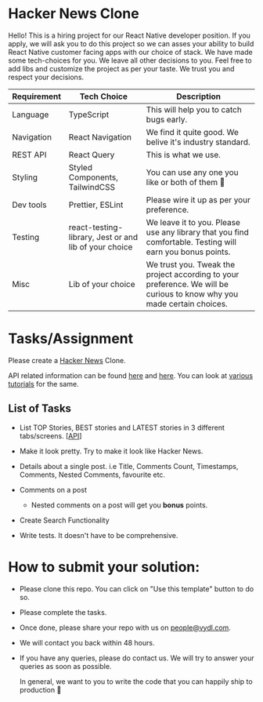 # Hacker News Clone

Hello! This is a hiring project for our React Native developer position.
If you apply, we will ask you to do this project so we can asses your ability to build React Native customer facing apps with our choice of stack. We have made some tech-choices for you. We leave all other decisions to you. Feel free to add libs and customize the project as per your taste. We trust you and respect your decisions.

| Requirement | Tech Choice                                           | Description                                                  |
| ----------- | ----------------------------------------------------- | ------------------------------------------------------------ |
| Language    | TypeScript                                            | This will help you to catch bugs early. |
| Navigation  | React Navigation                                      | We find it quite good. We belive it's industry standard.     |
| REST API    | React Query                                           | This is what we use.                                         |
| Styling     | Styled Components, TailwindCSS                        | You can use any one you like or both of them 🙂               |
| Dev tools   | Prettier, ESLint                                      | Please wire it up as per your preference.                    |
| Testing     | react-testing-library, Jest or and lib of your choice | We leave it to you. Please use any library that you find comfortable. Testing will earn you bonus points. |
| Misc        | Lib of your choice                                    | We trust you. Tweak the project according to your preference. We will be curious to know why you made certain choices. |

# Tasks/Assignment

Please create a [Hacker News](https://news.ycombinator.com/) Clone. 

API related information can be found [here](https://www.programmableweb.com/api/hacker-news-rest-api) and [here](https://github.com/HackerNews/API).
You can look at [various](https://www.freecodecamp.org/news/how-to-build-a-hacker-news-clone-using-react/) [tutorials](https://news.ycombinator.com/item?id=30373847) for the same.

## List of Tasks

- List TOP Stories, BEST stories and LATEST stories in 3 different tabs/screens. [[API](https://github.com/HackerNews/API#new-top-and-best-stories)]
- Make it look pretty. Try to make it look like Hacker News.
- Details about a single post. i.e Title, Comments Count, Timestamps, Comments, Nested Comments, favourite etc.
- Comments on a post
  - Nested comments on a post will get you **bonus** points.

- Create Search Functionality
- Write tests. It doesn't have to be comprehensive.

# How to submit your solution:

- Please clone this repo. You can click on "Use this template" button to do so.
- Please complete the tasks.
- Once done, please share your repo with us on [people@vydl.com](mailto:people@cookstro.com).
- We will contact you back within 48 hours.
- If you have any queries, please do contact us. We will try to answer your queries as soon as possible.



  In general, we want to you to write the code that you can happily ship to production 🙂
